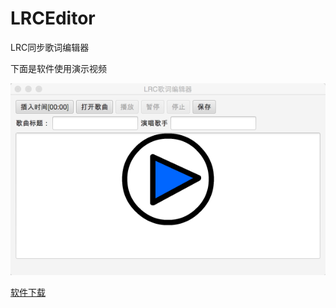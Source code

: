 # LRCEditor
LRC同步歌词编辑器

下面是软件使用演示视频

[![image](play.png)](http://www.tudou.com/programs/view/buH4yI5FuVM/)

[软件下载](http://pan.baidu.com/s/1jGMpXcU)